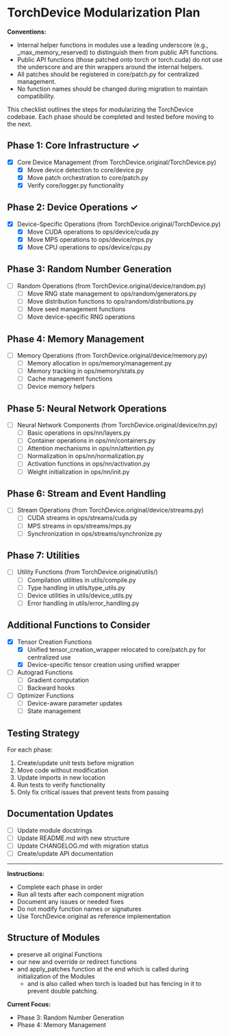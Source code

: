 # TorchDevice Modularization Plan

**Conventions:**

- Internal helper functions in modules use a leading underscore (e.g., _max_memory_reserved) to distinguish them from public API functions.
- Public API functions (those patched onto torch or torch.cuda) do not use the underscore and are thin wrappers around the internal helpers.
- All patches should be registered in core/patch.py for centralized management.
- No function names should be changed during migration to maintain compatibility.

This checklist outlines the steps for modularizing the TorchDevice codebase. Each phase should be completed and tested before moving to the next.

## Phase 1: Core Infrastructure ✓

- [x] Core Device Management (from TorchDevice.original/TorchDevice.py)
  - [x] Move device detection to core/device.py
  - [x] Move patch orchestration to core/patch.py
  - [x] Verify core/logger.py functionality

## Phase 2: Device Operations ✓

- [x] Device-Specific Operations (from TorchDevice.original/TorchDevice.py)
  - [x] Move CUDA operations to ops/device/cuda.py
  - [x] Move MPS operations to ops/device/mps.py
  - [x] Move CPU operations to ops/device/cpu.py

## Phase 3: Random Number Generation

- [ ] Random Operations (from TorchDevice.original/device/random.py)
  - [ ] Move RNG state management to ops/random/generators.py
  - [ ] Move distribution functions to ops/random/distributions.py
  - [ ] Move seed management functions
  - [ ] Move device-specific RNG operations

## Phase 4: Memory Management

- [ ] Memory Operations (from TorchDevice.original/device/memory.py)
  - [ ] Memory allocation in ops/memory/management.py
  - [ ] Memory tracking in ops/memory/stats.py
  - [ ] Cache management functions
  - [ ] Device memory helpers

## Phase 5: Neural Network Operations

- [ ] Neural Network Components (from TorchDevice.original/device/nn.py)
  - [ ] Basic operations in ops/nn/layers.py
  - [ ] Container operations in ops/nn/containers.py
  - [ ] Attention mechanisms in ops/nn/attention.py
  - [ ] Normalization in ops/nn/normalization.py
  - [ ] Activation functions in ops/nn/activation.py
  - [ ] Weight initialization in ops/nn/init.py

## Phase 6: Stream and Event Handling

- [ ] Stream Operations (from TorchDevice.original/device/streams.py)
  - [ ] CUDA streams in ops/streams/cuda.py
  - [ ] MPS streams in ops/streams/mps.py
  - [ ] Synchronization in ops/streams/synchronize.py

## Phase 7: Utilities

- [ ] Utility Functions (from TorchDevice.original/utils/)
  - [ ] Compilation utilities in utils/compile.py
  - [ ] Type handling in utils/type_utils.py
  - [ ] Device utilities in utils/device_utils.py
  - [ ] Error handling in utils/error_handling.py

## Additional Functions to Consider

- [x] Tensor Creation Functions
  - [x] Unified tensor_creation_wrapper relocated to core/patch.py for centralized use
  - [x] Device-specific tensor creation using unified wrapper
- [ ] Autograd Functions
  - [ ] Gradient computation
  - [ ] Backward hooks
- [ ] Optimizer Functions
  - [ ] Device-aware parameter updates
  - [ ] State management

## Testing Strategy

For each phase:

1. Create/update unit tests before migration
2. Move code without modification
3. Update imports in new location
4. Run tests to verify functionality
5. Only fix critical issues that prevent tests from passing

## Documentation Updates

- [ ] Update module docstrings
- [ ] Update README.md with new structure
- [ ] Update CHANGELOG.md with migration status
- [ ] Create/update API documentation

---

**Instructions:**

- Complete each phase in order
- Run all tests after each component migration
- Document any issues or needed fixes
- Do not modify function names or signatures
- Use TorchDevice.original as reference implementation

## Structure of Modules

- preserve all original Functions
- our new and override or redirect functions
- and apply_patches function at the end which is called during initialization of the Modules
  - and is also called when torch is loaded but has fencing in it to prevent double patching.

**Current Focus:**

- Phase 3: Random Number Generation
- Phase 4: Memory Management
